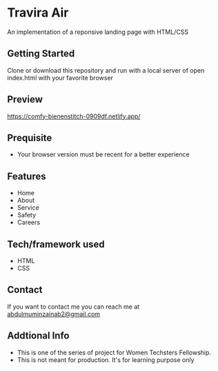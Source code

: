 # Travira Air

An implementation of a reponsive landing page with HTML/CSS

## Getting Started

Clone or download this repository and run with a local server of open index.html with your favorite browser

## Preview

https://comfy-bienenstitch-0909df.netlify.app/

## Prequisite

- Your browser version must be recent for a better experience

## Features

- Home
- About
- Service
- Safety
- Careers

## Tech/framework used

- HTML
- CSS

## Contact

If you want to contact me you can reach me at abdulmuminzainab2@gmail.com

## Addtional Info

- This is one of the series of project for Women Techsters Fellowship.
- This is not meant for production. It's for learning purpose only
